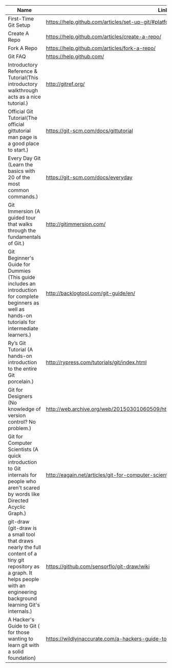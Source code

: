 Name | Links 
------------ | ------------- 
First-Time Git Setup  | https://help.github.com/articles/set-up-git/#platform-all
Create A Repo | https://help.github.com/articles/create-a-repo/
Fork A Repo | https://help.github.com/articles/fork-a-repo/
Git FAQ | https://help.github.com/
Introductory Reference & Tutorial(This introductory walkthrough acts as a nice tutorial.) | http://gitref.org/
Official Git Tutorial(The official gittutorial man page is a good place to start.) | https://git-scm.com/docs/gittutorial
Every Day Git (Learn the basics with 20 of the most common commands.) | https://git-scm.com/docs/everyday
Git Immersion (A guided tour that walks through the fundamentals of Git.) | http://gitimmersion.com/
Git Beginner's Guide for Dummies (This guide includes an introduction for complete beginners as well as hands-on tutorials for intermediate learners.) | http://backlogtool.com/git-guide/en/
Ry’s Git Tutorial (A hands-on introduction to the entire Git porcelain.) | http://rypress.com/tutorials/git/index.html
Git for Designers (No knowledge of version control? No problem.) | http://web.archive.org/web/20150301060509/http://hoth.entp.com/output/git_for_designers.html
Git for Computer Scientists (A quick introduction to Git internals for people who aren't scared by words like Directed Acyclic Graph.) | http://eagain.net/articles/git-for-computer-scientists/
git-draw (git-draw is a small tool that draws nearly the full content of a tiny git repository as a graph. It helps people with an engineering background learning Git's internals.) | https://github.com/sensorflo/git-draw/wiki
A Hacker's Guide to Git ( for those wanting to learn git with a solid foundation) | https://wildlyinaccurate.com/a-hackers-guide-to-git/

